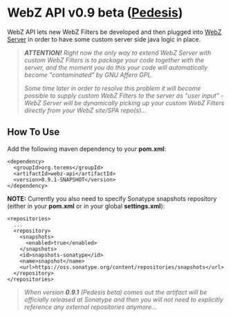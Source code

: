 # WebZ API v0.9 beta ([Pedesis](https://www.pinterest.com/terems_org/pedesis-from-ancient-greek-a-leaping/))

WebZ API lets new WebZ Filters be developed and then plugged into [WebZ Server](https://github.com/terems-org/webz-server) in order to have some custom server side java logic in place.

> ***ATTENTION!*** *Right now the only way to extend WebZ Server with custom WebZ Filters is to package your code together with the server, and the moment you do this your code will automatically become "contaminated" by GNU Affero GPL.*
>
> *Some time later in order to resolve this problem it will become possible to supply custom WebZ Filters to the server as "user input" - WebZ Server will be dynamically picking up your custom WebZ Filters directly from your WebZ site/SPA repo(s)...*

How To Use
------

Add the following maven dependency to your **pom.xml**:
```
<dependency>
  <groupId>org.terems</groupId>
  <artifactId>webz-api</artifactId>
  <version>0.9.1-SNAPSHOT</version>
</dependency>
```

**NOTE:** Currently you also need to specify Sonatype snapshots repository (either in your **pom.xml** or in your global **settings.xml**):
```
<repositories>
  ...
  <repository>
    <snapshots>
      <enabled>true</enabled>
    </snapshots>
    <id>snapshots-sonatype</id>
    <name>snapshot</name>
    <url>https://oss.sonatype.org/content/repositories/snapshots</url>
  </repository>
</repositories>
```
> *When version* ***0.9.1*** *(Pedesis beta) comes out the artifact will be officially released at Sonatype and then you will not need to explicitly reference any external repositories anymore...*
